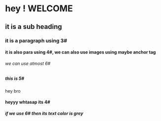 # hey ! WELCOME 

## it is a sub heading 

### it is a paragraph using 3# 

#### it is also para using 4#, we can also use images using maybe anchor tag

###### we can use atmost 6# 

#####  this is 5#

hey bro 

#### heyyy whtasap its 4#

##### if we use 6# then its text color is grey